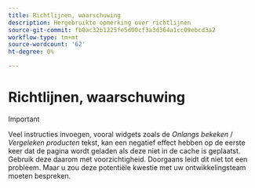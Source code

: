 ```yaml
---
title: Richtlijnen, waarschuwing
description: Hergebruikte opmerking over richtlijnen
source-git-commit: fb0ac32b1225fe5d00cf3a3d364a1cc09ebcd3a2
workflow-type: tm+mt
source-wordcount: '62'
ht-degree: 0%

---
```


# Richtlijnen, waarschuwing

>[!IMPORTANT]
>
>Veel instructies invoegen, vooral widgets zoals de _Onlangs bekeken_ / _Vergeleken producten_ tekst, kan een negatief effect hebben op de eerste keer dat de pagina wordt geladen als deze niet in de cache is geplaatst. Gebruik deze daarom met voorzichtigheid. Doorgaans leidt dit niet tot een probleem. Maar u zou deze potentiële kwestie met uw ontwikkelingsteam moeten bespreken.
